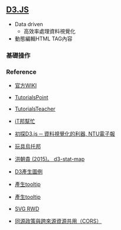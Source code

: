 ## [D3.JS](<https://d3js.org/>)

- Data driven
	- 高效率處理資料視覺化
- 動態編輯HTML TAG內容

### 基礎操作





### Reference

- [官方WIKI](<https://github.com/d3/d3/wiki/Tutorials>)
- [TutorialsPoint](<https://www.tutorialspoint.com/d3js/>)
- [TutorialsTeacher](<https://www.tutorialsteacher.com/d3js>)
- [iT邦幫忙](<https://ithelp.ithome.com.tw/articles/10201584>)
- [初探D3.js ─ 資料視覺化的利器, NTU電子報](<http://www.cc.ntu.edu.tw/chinese/epaper/0040/20170320_4004.html>)
- [玩具烏托邦](<https://newtoypia.blogspot.com/2015/11/d3js.html>)
- [洪朝貴 (2015)。 d3-stat-map ](<https://github.com/ckhung/d3-stat-map>)
- [D3產生圖例](<https://d3-legend.susielu.com/>)
- [產生tooltip](<http://bl.ocks.org/WilliamQLiu/76ae20060e19bf42d774>)
- [產生tooltip](<http://bl.ocks.org/biovisualize/1016860>)
- [SVG RWD](<https://www.oxxostudio.tw/articles/201409/svg-23-viewpoint-viewBox.html>)

- [同源政策與跨來源資源共用（CORS）]([https://pjchender.github.io/2018/08/20/%E5%90%8C%E6%BA%90%E6%94%BF%E7%AD%96%E8%88%87%E8%B7%A8%E4%BE%86%E6%BA%90%E8%B3%87%E6%BA%90%E5%85%B1%E7%94%A8%EF%BC%88cors%EF%BC%89/](https://pjchender.github.io/2018/08/20/同源政策與跨來源資源共用（cors）/))